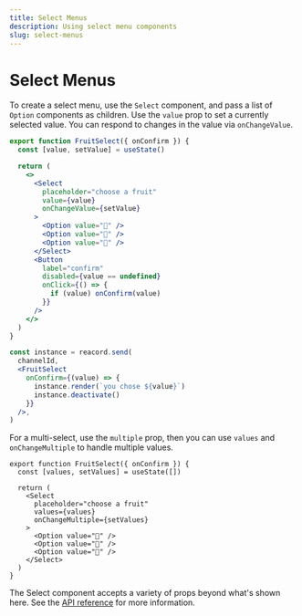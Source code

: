 ```yaml
---
title: Select Menus
description: Using select menu components
slug: select-menus
---
```


# Select Menus

To create a select menu, use the `Select` component, and pass a list of `Option` components as children. Use the `value` prop to set a currently selected value. You can respond to changes in the value via `onChangeValue`.

```jsx
export function FruitSelect({ onConfirm }) {
  const [value, setValue] = useState()

  return (
    <>
      <Select
        placeholder="choose a fruit"
        value={value}
        onChangeValue={setValue}
      >
        <Option value="🍎" />
        <Option value="🍌" />
        <Option value="🍒" />
      </Select>
      <Button
        label="confirm"
        disabled={value == undefined}
        onClick={() => {
          if (value) onConfirm(value)
        }}
      />
    </>
  )
}
```

```jsx
const instance = reacord.send(
  channelId,
  <FruitSelect
    onConfirm={(value) => {
      instance.render(`you chose ${value}`)
      instance.deactivate()
    }}
  />,
)
```

For a multi-select, use the `multiple` prop, then you can use `values` and `onChangeMultiple` to handle multiple values.

```tsx
export function FruitSelect({ onConfirm }) {
  const [values, setValues] = useState([])

  return (
    <Select
      placeholder="choose a fruit"
      values={values}
      onChangeMultiple={setValues}
    >
      <Option value="🍎" />
      <Option value="🍌" />
      <Option value="🍒" />
    </Select>
  )
}
```

The Select component accepts a variety of props beyond what's shown here. See the [API reference](/api/index.html#SelectChangeEvent) for more information.
